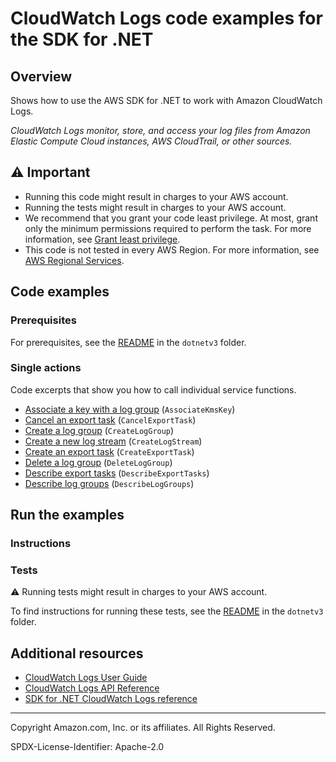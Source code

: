<!--Generated by WRITEME on 2023-04-24 21:44:01.435407 (UTC)-->
# CloudWatch Logs code examples for the SDK for .NET

## Overview

Shows how to use the AWS SDK for .NET to work with Amazon CloudWatch Logs.

<!--custom.overview.start-->
<!--custom.overview.end-->

*CloudWatch Logs monitor, store, and access your log files from Amazon Elastic Compute Cloud instances, AWS CloudTrail, or other sources.*

## ⚠ Important

* Running this code might result in charges to your AWS account.
* Running the tests might result in charges to your AWS account.
* We recommend that you grant your code least privilege. At most, grant only the minimum permissions required to perform the task. For more information, see [Grant least privilege](https://docs.aws.amazon.com/IAM/latest/UserGuide/best-practices.html#grant-least-privilege).
* This code is not tested in every AWS Region. For more information, see [AWS Regional Services](https://aws.amazon.com/about-aws/global-infrastructure/regional-product-services).

<!--custom.important.start-->
<!--custom.important.end-->

## Code examples

### Prerequisites

For prerequisites, see the [README](../README.md#Prerequisites) in the `dotnetv3` folder.


<!--custom.prerequisites.start-->
<!--custom.prerequisites.end-->

### Single actions

Code excerpts that show you how to call individual service functions.

* [Associate a key with a log group](AssociateKmsKeyExample/AssociateKmsKey.cs#L6) (`AssociateKmsKey`)
* [Cancel an export task](CancelExportTaskExample/CancelExportTask.cs#L6) (`CancelExportTask`)
* [Create a log group](CreateLogGroupExample/CreateLogGroup.cs#L6) (`CreateLogGroup`)
* [Create a new log stream](CreateLogStreamExample/CreateLogStream.cs#L6) (`CreateLogStream`)
* [Create an export task](CreateExportTaskExample/CreateExportTask.cs#L6) (`CreateExportTask`)
* [Delete a log group](DeleteLogGroupExample/DeleteLogGroup.cs#L6) (`DeleteLogGroup`)
* [Describe export tasks](DescribeExportTasksExample/DescribeExportTasks.cs#L6) (`DescribeExportTasks`)
* [Describe log groups](DescribeLogGroupsExample/DescribeLogGroups.cs#L6) (`DescribeLogGroups`)

## Run the examples

### Instructions


<!--custom.instructions.start-->
<!--custom.instructions.end-->



### Tests

⚠ Running tests might result in charges to your AWS account.


To find instructions for running these tests, see the [README](../README.md#Tests)
in the `dotnetv3` folder.



<!--custom.tests.start-->
<!--custom.tests.end-->

## Additional resources

* [CloudWatch Logs User Guide](https://docs.aws.amazon.com/AmazonCloudWatch/latest/logs/WhatIsCloudWatchLogs.html)
* [CloudWatch Logs API Reference](https://docs.aws.amazon.com/AmazonCloudWatchLogs/latest/APIReference/Welcome.html)
* [SDK for .NET CloudWatch Logs reference](https://docs.aws.amazon.com/sdkfornet/v3/apidocs/items/Cloudwatch-logs/NCloudwatch-logs.html)

<!--custom.resources.start-->
<!--custom.resources.end-->

---

Copyright Amazon.com, Inc. or its affiliates. All Rights Reserved.

SPDX-License-Identifier: Apache-2.0